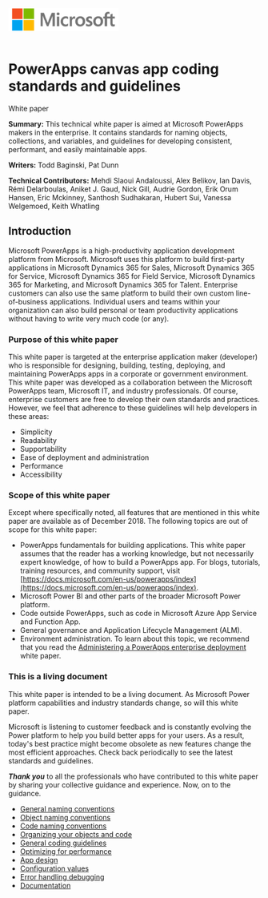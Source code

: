 ![](.\images\image001.png 'image')
<br><br>
# PowerApps canvas app coding standards and guidelines

White paper

**Summary:** This technical white paper is aimed at Microsoft PowerApps makers in the enterprise. It contains standards for naming objects, collections, and variables, and guidelines for developing consistent, performant, and easily maintainable apps.

**Writers:** Todd Baginski, Pat Dunn

**Technical Contributors:** Mehdi Slaoui Andaloussi, Alex Belikov, Ian Davis, Rémi Delarboulas, Aniket J. Gaud, Nick Gill, Audrie Gordon, Erik Orum Hansen, Eric Mckinney, Santhosh Sudhakaran, Hubert Sui, Vanessa Welgemoed, Keith Whatling


## Introduction

Microsoft PowerApps is a high-productivity application development platform from Microsoft. Microsoft uses this platform to build first-party applications in Microsoft Dynamics 365 for Sales, Microsoft Dynamics 365 for Service, Microsoft Dynamics 365 for Field Service, Microsoft Dynamics 365 for Marketing, and Microsoft Dynamics 365 for Talent. Enterprise customers can also use the same platform to build their own custom line-of-business applications. Individual users and teams within your organization can also build personal or team productivity applications without having to write very much code (or any).

### Purpose of this white paper

This white paper is targeted at the enterprise application maker (developer) who is responsible for designing, building, testing, deploying, and maintaining PowerApps apps in a corporate or government environment. This white paper was developed as a collaboration between the Microsoft PowerApps team, Microsoft IT, and industry professionals. Of course, enterprise customers are free to develop their own standards and practices. However, we feel that adherence to these guidelines will help developers in these areas:

- Simplicity
- Readability
- Supportability
- Ease of deployment and administration
- Performance
- Accessibility

### Scope of this white paper

Except where specifically noted, all features that are mentioned in this white paper are available as of December 2018. The following topics are out of scope for this white paper:

- PowerApps fundamentals for building applications. This white paper assumes that the reader has a working knowledge, but not necessarily expert knowledge, of how to build a PowerApps app. For blogs, tutorials, training resources, and community support, visit [https://docs.microsoft.com/en-us/powerapps/index](https://docs.microsoft.com/en-us/powerapps/index).
- Microsoft Power BI and other parts of the broader Microsoft Power platform.
- Code outside PowerApps, such as code in Microsoft Azure App Service and Function App.
- General governance and Application Lifecycle Management (ALM).
- Environment administration. To learn about this topic, we recommend that you read the [Administering a PowerApps enterprise deployment](https://docs.microsoft.com/en-us/powerapps/administrator/admin-powerapps-enterprise-deployment) white paper.

### This is a living document

This white paper is intended to be a living document. As Microsoft Power platform capabilities and industry standards change, so will this white paper.

Microsoft is listening to customer feedback and is constantly evolving the Power platform to help you build better apps for your users. As a result, today&#39;s best practice might become obsolete as new features change the most efficient approaches. Check back periodically to see the latest standards and guidelines.

***Thank you***  to all the professionals who have contributed to this white paper by sharing your collective guidance and experience. Now, on to the guidance.

- [General naming conventions](General-naming-conventions.md)
- [Object naming conventions](Object-naming-conventions.md)
- [Code naming conventions](Code-naming-conventions.md)
- [Organizing your objects and code](Organizing-your-objects-and-code.md)
- [General coding guidelines](General-coding-guidelines.md)
- [Optimizing for performance](Optimizing-for-performance.md)
- [App design](App-design.md)
- [Configuration values](Configuration-values.md)
- [Error handling debugging](Error-handling-debugging.md)
- [Documentation](Documentation.md)